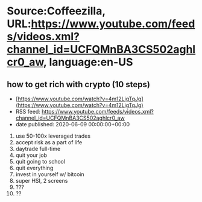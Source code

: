 # Source:Coffeezilla, URL:https://www.youtube.com/feeds/videos.xml?channel_id=UCFQMnBA3CS502aghlcr0_aw, language:en-US

## how to get rich with crypto (10 steps)
 - [https://www.youtube.com/watch?v=4m12LigTqJg](https://www.youtube.com/watch?v=4m12LigTqJg)
 - RSS feed: https://www.youtube.com/feeds/videos.xml?channel_id=UCFQMnBA3CS502aghlcr0_aw
 - date published: 2020-06-09 00:00:00+00:00

1. use 50-100x leveraged trades
2. accept risk as a part of life
3. daytrade full-time
4. quit your job
5. quit going to school
6. quit everything
7. invest in yourself w/ bitcoin
8. super HSI, 2 screens
9. ???
10. ??

